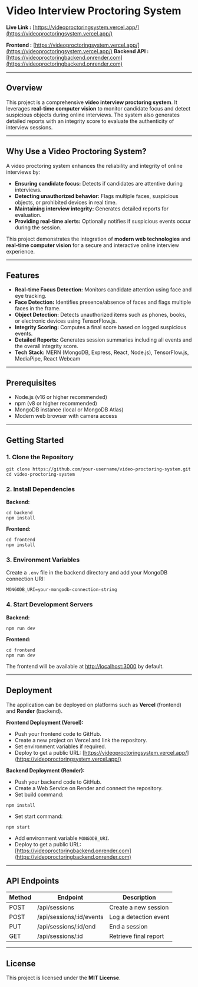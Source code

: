 # Video Interview Proctoring System

**Live Link :** [https://videoproctoringsystem.vercel.app/](https://videoproctoringsystem.vercel.app/)

**Frontend :** [https://videoproctoringsystem.vercel.app/](https://videoproctoringsystem.vercel.app/)
**Backend API :** [https://videoproctoringbackend.onrender.com](https://videoproctoringbackend.onrender.com)

---

## Overview

This project is a comprehensive **video interview proctoring system**. It leverages **real-time computer vision** to monitor candidate focus and detect suspicious objects during online interviews. The system also generates detailed reports with an integrity score to evaluate the authenticity of interview sessions.

---

## Why Use a Video Proctoring System?

A video proctoring system enhances the reliability and integrity of online interviews by:

* **Ensuring candidate focus:** Detects if candidates are attentive during interviews.
* **Detecting unauthorized behavior:** Flags multiple faces, suspicious objects, or prohibited devices in real time.
* **Maintaining interview integrity:** Generates detailed reports for evaluation.
* **Providing real-time alerts:** Optionally notifies if suspicious events occur during the session.

This project demonstrates the integration of **modern web technologies** and **real-time computer vision** for a secure and interactive online interview experience.

---

## Features

* **Real-time Focus Detection:** Monitors candidate attention using face and eye tracking.
* **Face Detection:** Identifies presence/absence of faces and flags multiple faces in the frame.
* **Object Detection:** Detects unauthorized items such as phones, books, or electronic devices using TensorFlow\.js.
* **Integrity Scoring:** Computes a final score based on logged suspicious events.
* **Detailed Reports:** Generates session summaries including all events and the overall integrity score.
* **Tech Stack:** MERN (MongoDB, Express, React, Node.js), TensorFlow\.js, MediaPipe, React Webcam

---

## Prerequisites

* Node.js (v16 or higher recommended)
* npm (v8 or higher recommended)
* MongoDB instance (local or MongoDB Atlas)
* Modern web browser with camera access

---

## Getting Started

### 1. Clone the Repository

```
git clone https://github.com/your-username/video-proctoring-system.git
cd video-proctoring-system
```

### 2. Install Dependencies

**Backend:**

```
cd backend
npm install
```

**Frontend:**

```
cd frontend
npm install
```

### 3. Environment Variables

Create a `.env` file in the backend directory and add your MongoDB connection URI:

```
MONGODB_URI=your-mongodb-connection-string
```

### 4. Start Development Servers

**Backend:**

```
npm run dev
```

**Frontend:**

```
cd frontend
npm run dev
```

The frontend will be available at [http://localhost:3000](http://localhost:3000) by default.

---

## Deployment

The application can be deployed on platforms such as **Vercel** (frontend) and **Render** (backend).

**Frontend Deployment (Vercel):**

* Push your frontend code to GitHub.
* Create a new project on Vercel and link the repository.
* Set environment variables if required.
* Deploy to get a public URL: [https://videoproctoringsystem.vercel.app/](https://videoproctoringsystem.vercel.app/)

**Backend Deployment (Render):**

* Push your backend code to GitHub.
* Create a Web Service on Render and connect the repository.
* Set build command:

```
npm install
```

* Set start command:

```
npm start
```

* Add environment variable `MONGODB_URI`.
* Deploy to get a public URL: [https://videoproctoringbackend.onrender.com](https://videoproctoringbackend.onrender.com)

---

## API Endpoints

| Method | Endpoint                  | Description           |
| ------ | ------------------------- | --------------------- |
| POST   | /api/sessions             | Create a new session  |
| POST   | /api/sessions/\:id/events | Log a detection event |
| PUT    | /api/sessions/\:id/end    | End a session         |
| GET    | /api/sessions/\:id        | Retrieve final report |

---

## License

This project is licensed under the **MIT License**.
